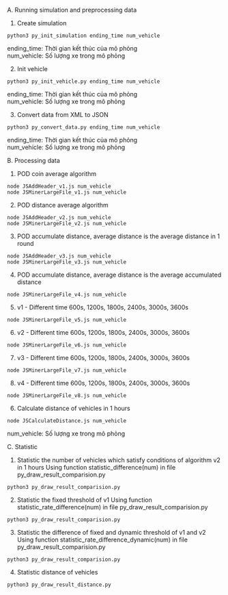A. Running simulation and preprocessing data
1. Create simulation 

```
python3 py_init_simulation ending_time num_vehicle
```
ending_time: Thời gian kết thúc của mô phỏng <br>
num_vehicle: Số lượng xe trong mô phỏng

2. Init vehicle
```
python3 py_init_vehicle.py ending_time num_vehicle
```
ending_time: Thời gian kết thúc của mô phỏng <br>
num_vehicle: Số lượng xe trong mô phỏng

3. Convert data from XML to JSON
```
python3 py_convert_data.py ending_time num_vehicle
```
ending_time: Thời gian kết thúc của mô phỏng <br>
num_vehicle: Số lượng xe trong mô phỏng

B. Processing data
1. POD coin average algorithm
```
node JSAddHeader_v1.js num_vehicle
node JSMinerLargeFile_v1.js num_vehicle
```

2. POD distance average algorithm
```
node JSAddHeader_v2.js num_vehicle
node JSMinerLargeFile_v2.js num_vehicle
```

3. POD accumulate distance, average distance is the average distance in 1 round
```
node JSAddHeader_v3.js num_vehicle
node JSMinerLargeFile_v3.js num_vehicle
```

4. POD accumulate distance, average distance is the average accumulated distance
```
node JSMinerLargeFile_v4.js num_vehicle
```

5. v1 - Different time 600s, 1200s, 1800s, 2400s, 3000s, 3600s
```
node JSMinerLargeFile_v5.js num_vehicle
```

6. v2 - Different time 600s, 1200s, 1800s, 2400s, 3000s, 3600s
```
node JSMinerLargeFile_v6.js num_vehicle
```

7. v3 - Different time 600s, 1200s, 1800s, 2400s, 3000s, 3600s
```
node JSMinerLargeFile_v7.js num_vehicle
```

8. v4 - Different time 600s, 1200s, 1800s, 2400s, 3000s, 3600s
```
node JSMinerLargeFile_v8.js num_vehicle
```

6. Calculate distance of vehicles in 1 hours
```
node JSCalculateDistance.js num_vehicle
```
num_vehicle: Số lượng xe trong mô phỏng

C. Statistic
1. Statistic the number of vehicles which satisfy conditions of algorithm v2 in 1 hours
Using function statistic_difference(num) in file py_draw_result_comparision.py
```
python3 py_draw_result_comparision.py
```
2. Statistic the fixed threshold of v1
Using function statistic_rate_difference(num) in file py_draw_result_comparision.py
```
python3 py_draw_result_comparision.py
```
3. Statistic the difference of fixed and dynamic threshold of v1 and v2 
Using function statistic_rate_difference_dynamic(num) in file py_draw_result_comparision.py
```
python3 py_draw_result_comparision.py
```
4. Statistic distance of vehicles
```
python3 py_draw_result_distance.py
```